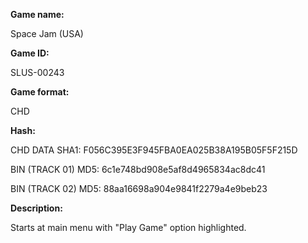 **Game name:**

Space Jam (USA)

**Game ID:**

SLUS-00243

**Game format:**

CHD

**Hash:**

CHD DATA SHA1: F056C395E3F945FBA0EA025B38A195B05F5F215D

BIN (TRACK 01) MD5: 6c1e748bd908e5af8d4965834ac8dc41

BIN (TRACK 02) MD5: 88aa16698a904e9841f2279a4e9beb23

**Description:**

Starts at main menu with "Play Game" option highlighted.